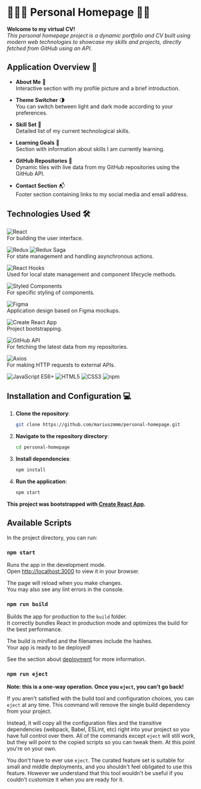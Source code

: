 # 🙋🏻‍♂️ Personal Homepage 🚀🌟

**Welcome to my virtual CV!**  
*This personal homepage project is a dynamic portfolio and CV built using modern web technologies to showcase my skills and projects, directly fetched from GitHub using an API.*

## Application Overview 👀

- **About Me** 📸  
  Interactive section with my profile picture and a brief introduction.

- **Theme Switcher** 🌗  
  You can switch between light and dark mode according to your preferences.

- **Skill Set** 💼  
  Detailed list of my current technological skills.

- **Learning Goals** 🎯  
  Section with information about skills I am currently learning.

- **GitHub Repositories** 📂  
  Dynamic tiles with live data from my GitHub repositories using the GitHub API.

- **Contact Section** 📬  
  Footer section containing links to my social media and email address.

## Technologies Used 🛠️

![React](https://img.shields.io/badge/React.js-61DAFB?logo=react&labelColor=353535)  
For building the user interface.

![Redux](https://img.shields.io/badge/Redux-764ABC?logo=redux&labelColor=353535) ![Redux Saga](https://img.shields.io/badge/Redux%20Saga-999999?logo=reduxsaga&logoColor=white&labelColor=353535)  
For state management and handling asynchronous actions.

![React Hooks](https://img.shields.io/badge/React_Hooks-61DAFB?logo=react&labelColor=353535)  
Used for local state management and component lifecycle methods.

![Styled Components](https://img.shields.io/badge/Styled%20Components-DB7093?logo=styledcomponents&labelColor=353535)  
For specific styling of components.

![Figma](https://img.shields.io/badge/Figma-F24E1E?logo=figma&labelColor=353535)  
Application design based on Figma mockups.

![Create React App](https://img.shields.io/badge/Create%20React%20App-09D3AC?logo=create-react-app&labelColor=353535)  
Project bootstrapping.

![GitHub API](https://img.shields.io/badge/GitHub_API-181717?logo=github&labelColor=353535)  
For fetching the latest data from my repositories.

![Axios](https://img.shields.io/badge/Axios-5A29E4?logo=axios&labelColor=353535)  
For making HTTP requests to external APIs.

![JavaScript ES6+](https://img.shields.io/badge/JavaScript%20ES6+-F7DF1E?logo=javascript&labelColor=353535)
![HTML5](https://img.shields.io/badge/HTML5-E34F26?logo=html5&labelColor=353535)
![CSS3](https://img.shields.io/badge/CSS3-1572B6?logo=css3&labelColor=353535)
![npm](https://img.shields.io/badge/npm-CB1927?logo=npm&labelColor=353535)

## Installation and Configuration 💻

1. **Clone the repository**:
   ```bash
   git clone https://github.com/mariuszmmm/personal-homepage.git
   ```
2. **Navigate to the repository directory**:
   ```bash
   cd personal-homepage
   ```
3. **Install dependencies**:
   ```bash
   npm install
   ```
4. **Run the application**:
   ```bash
   npm start
   ```

**This project was bootstrapped with [Create React App](https://github.com/facebook/create-react-app).**

## Available Scripts

In the project directory, you can run:

### `npm start`

Runs the app in the development mode.\
Open [http://localhost:3000](http://localhost:3000) to view it in your browser.

The page will reload when you make changes.\
You may also see any lint errors in the console.

### `npm run build`

Builds the app for production to the `build` folder.\
It correctly bundles React in production mode and optimizes the build for the best performance.

The build is minified and the filenames include the hashes.\
Your app is ready to be deployed!

See the section about [deployment](https://facebook.github.io/create-react-app/docs/deployment) for more information.

### `npm run eject`

**Note: this is a one-way operation. Once you `eject`, you can't go back!**

If you aren't satisfied with the build tool and configuration choices, you can `eject` at any time. This command will remove the single build dependency from your project.

Instead, it will copy all the configuration files and the transitive dependencies (webpack, Babel, ESLint, etc) right into your project so you have full control over them. All of the commands except `eject` will still work, but they will point to the copied scripts so you can tweak them. At this point you're on your own.

You don't have to ever use `eject`. The curated feature set is suitable for small and middle deployments, and you shouldn't feel obligated to use this feature. However we understand that this tool wouldn't be useful if you couldn't customize it when you are ready for it.

